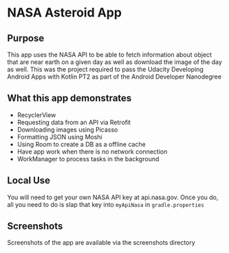 # NASA Asteroid App

## Purpose 
This app uses the NASA API to be able to fetch information about object that are near earth on a given day
as well as download the image of the day as well. This was the project required to pass the 
Udacity Developing Android Apps with Kotlin PT2 as part of the Android Developer Nanodegree

## What this app demonstrates
- RecyclerView
- Requesting data from an API via Retrofit
- Downloading images using Picasso
- Formatting JSON using Moshi
- Using Room to create a DB as a offline cache
- Have app work when there is no network connection
- WorkManager to process tasks in the background

## Local Use
You will need to get your own NASA API key at api.nasa.gov. Once you do, all you need to do
is slap that key into `myApiNasa` in `gradle.properties`

## Screenshots
Screenshots of the app are available via the screenshots directory
